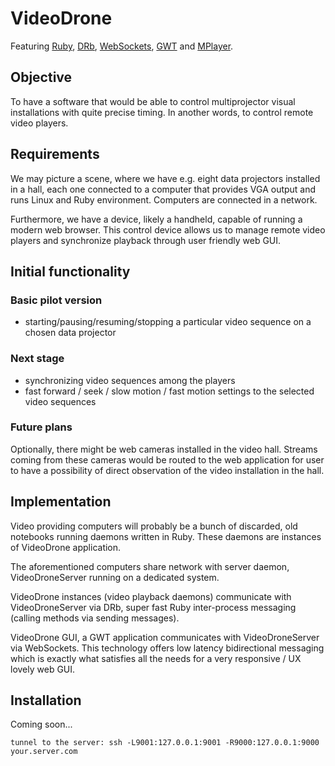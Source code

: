 # VideoDrone
Featuring [Ruby](http://www.ruby-lang.org/en/), [DRb](http://www.ruby-doc.org/stdlib-1.9.2/libdoc/drb/rdoc/DRb.html), [WebSockets](http://websocket.org/index.html), [GWT](http://code.google.com/webtoolkit/) and [MPlayer](http://www.mplayerhq.hu/design7/info.html).

## Objective
To have a software that would be able to control multiprojector visual installations
with quite precise timing. In another words, to control remote video players.

## Requirements
We may picture a scene, where we have e.g. eight data projectors installed in a hall,
each one connected to a computer that provides VGA output and runs Linux and
Ruby environment. Computers are connected in a network.

Furthermore, we have a device, likely a handheld, capable of running a modern web browser.
This control device allows us to manage remote video players and synchronize playback
through user friendly web GUI.

## Initial functionality
### Basic pilot version
  * starting/pausing/resuming/stopping a particular video sequence on a chosen data projector
 
### Next stage
  * synchronizing video sequences among the players
  * fast forward / seek / slow motion / fast motion settings to the selected video sequences

### Future plans
Optionally, there might be web cameras installed in the video hall. Streams coming
from these cameras would be routed to the web application for user to
have a possibility of direct observation of the video installation in the hall.

## Implementation
Video providing computers will probably be a bunch of discarded, old notebooks
running daemons written in Ruby. These daemons are instances of VideoDrone application.

The aforementioned computers share network with server daemon, VideoDroneServer running
on a dedicated system.

VideoDrone instances (video playback daemons) communicate with VideoDroneServer via DRb,
super fast Ruby inter-process messaging (calling methods via sending messages).

VideoDrone GUI, a GWT application communicates with VideoDroneServer via WebSockets.
This technology offers low latency bidirectional messaging which is exactly what
satisfies all the needs for a very responsive / UX lovely web GUI.

## Installation
Coming soon...

    tunnel to the server: ssh -L9001:127.0.0.1:9001 -R9000:127.0.0.1:9000 your.server.com

